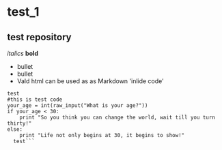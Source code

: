 # test_1
## test repository 
*italics*
**bold**
* bullet
* bullet
* Vald html can be used as as Markdown 
'inlide code'
```code block stuff
test
#this is test code
your_age = int(raw_input("What is your age?"))
if your_age < 30:
    print "So you think you can change the world, wait till you turn thirty!"
else:
    print "Life not only begins at 30, it begins to show!"
  test```
  
